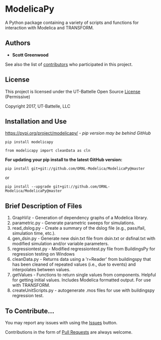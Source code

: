 # ModelicaPy
A Python package containing a variety of scripts and functions for interaction with Modelica and TRANSFORM.

## Authors

* **Scott Greenwood**

See also the list of [contributors](https://github.com/ORNL-Modelica/ModelicaPy/contributors) who participated in this project.

## License

This project is licensed under the UT-Battelle Open Source [License](LICENSE.md) (Permissive)

Copyright 2017, UT-Battelle, LLC

## Installation and Use

https://pypi.org/project/modelicapy/ - *pip version may be behind GitHub* 

    pip install modelicapy

	from modelicapy import cleanData as cln
	
**For updating your pip install to the latest GitHub version:**

    pip install git+git://github.com/ORNL-Modelica/ModelicaPy@master
	
or

    pip install --upgrade git+git://github.com/ORNL-Modelica/ModelicaPy@master
	
## Brief Description of Files

1. GraphViz - Generation of dependency graphs of a Modelica library.
2. parametric.py - Generate parametric sweeps for simulations.
3. read_dslog.py - Create a summary of the dslog file (e.g., pass/fail, simulation time, etc.).
4. gen_dsin.py - Generate new dsin.txt file from dsin.txt or dsfinal.txt with modified simulation and/or variable parameters.
5. regressiontest.py - Modified regressiontest.py file from BuildingsPy for regression testing on Windows
6. cleanData.py - Returns data using a 'r=Reader' from buildingspy that has been cleaned of repeated values (i.e., due to events) and interpolates between values.
7. getValues - Functions to return single values from components. Helpful for getting initial values. Includes Modelica formatted output. For use with TRANSFORM.
8. createUnitScripts.py - autogenerate .mos files for use with buildingspy regression test.

## To Contribute...
You may report any issues with using the [Issues](https://github.com/ORNL-Modelica/ModelicaPy/issues) button.

Contributions in the form of [Pull Requests](https://github.com/ORNL-Modelica/ModelicaPy/pulls) are always welcome.
